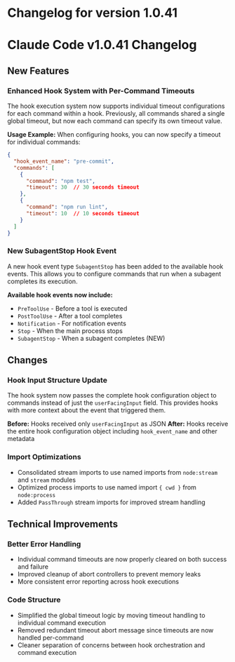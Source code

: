 # Changelog for version 1.0.41

# Claude Code v1.0.41 Changelog

## New Features

### Enhanced Hook System with Per-Command Timeouts
The hook execution system now supports individual timeout configurations for each command within a hook. Previously, all commands shared a single global timeout, but now each command can specify its own timeout value.

**Usage Example:**
When configuring hooks, you can now specify a timeout for individual commands:
```json
{
  "hook_event_name": "pre-commit",
  "commands": [
    {
      "command": "npm test",
      "timeout": 30  // 30 seconds timeout
    },
    {
      "command": "npm run lint",
      "timeout": 10  // 10 seconds timeout
    }
  ]
}
```

### New SubagentStop Hook Event
A new hook event type `SubagentStop` has been added to the available hook events. This allows you to configure commands that run when a subagent completes its execution.

**Available hook events now include:**
- `PreToolUse` - Before a tool is executed
- `PostToolUse` - After a tool completes
- `Notification` - For notification events
- `Stop` - When the main process stops
- `SubagentStop` - When a subagent completes (NEW)

## Changes

### Hook Input Structure Update
The hook system now passes the complete hook configuration object to commands instead of just the `userFacingInput` field. This provides hooks with more context about the event that triggered them.

**Before:** Hooks received only `userFacingInput` as JSON
**After:** Hooks receive the entire hook configuration object including `hook_event_name` and other metadata

### Import Optimizations
- Consolidated stream imports to use named imports from `node:stream` and `stream` modules
- Optimized process imports to use named import `{ cwd }` from `node:process`
- Added `PassThrough` stream imports for improved stream handling

## Technical Improvements

### Better Error Handling
- Individual command timeouts are now properly cleared on both success and failure
- Improved cleanup of abort controllers to prevent memory leaks
- More consistent error reporting across hook executions

### Code Structure
- Simplified the global timeout logic by moving timeout handling to individual command execution
- Removed redundant timeout abort message since timeouts are now handled per-command
- Cleaner separation of concerns between hook orchestration and command execution
